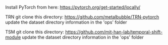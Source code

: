 
Install PyTorch from here:
https://pytorch.org/get-started/locally/



TRN
git clone this directory: https://github.com/metalbubble/TRN-pytorch
update the dataset directory information in the 'ops' folder

TSM
git clone this directory: https://github.com/mit-han-lab/temporal-shift-module
update the dataset directory information in the 'ops' folder